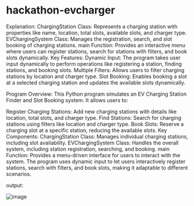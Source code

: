 # hackathon-evcharger

Explanation:
ChargingStation Class: Represents a charging station with properties like name, location, total slots, available slots, and charger type.
EVChargingSystem Class: Manages the registration, search, and slot booking of charging stations.
main Function: Provides an interactive menu where users can register stations, search for stations with filters, and book slots dynamically.
Key Features:
Dynamic Input: The program takes user input dynamically to perform operations like registering a station, finding stations, and booking slots.
Multiple Filters: Allows users to filter charging stations by location and charger type.
Slot Booking: Enables booking a slot at a selected charging station and updates the available slots dynamically.

Program Overview:
This Python program simulates an EV Charging Station Finder and Slot Booking system. It allows users to:

Register Charging Stations: Add new charging stations with details like location, total slots, and charger type.
Find Stations: Search for charging stations using filters like location and charger type.
Book Slots: Reserve a charging slot at a specific station, reducing the available slots.
Key Components:
ChargingStation Class: Manages individual charging stations, including slot availability.
EVChargingSystem Class: Handles the overall system, including station registration, searching, and booking.
main Function: Provides a menu-driven interface for users to interact with the system.
The program uses dynamic input to let users interactively register stations, search with filters, and book slots, making it adaptable to different scenarios.

output:

![image](https://github.com/user-attachments/assets/14c84f32-1b9a-4a56-ba18-26253c540c22)
